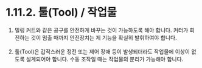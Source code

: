 ﻿# 1.11.2. 툴(Tool) / 작업물

<ol style="list-style-type:decimal" start="1">
    <li>
      밀링 커트와 같은 공구를 안전하게 바꾸는 것이 가능하도록 해야 합니다. 커터가 회전하는 것이 멈출 때까지 안전장치는 제 기능을 확실히 발휘하여야 합니다. 
    </li>	<br>
    <li>
      툴(Tool)은 갑작스러운 정전 또는 제어 장애 등이 발생되더라도 작업물에 이상이 없도록 설계되어야 합니다. 수동 조작일 때는 작업물의 분리가 가능해야 합니다. 
    </li><br>
</ol>